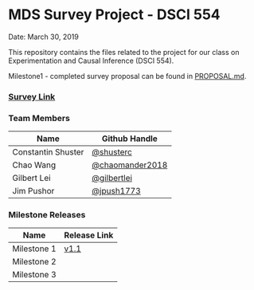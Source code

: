 # MDS Survey Project - DSCI 554

Date: March 30, 2019

This repository contains the files related to the project for our class on Experimentation and Causal Inference (DSCI 554).

Milestone1 - completed survey proposal can be found in [PROPOSAL.md](https://github.com/UBC-MDS/survey_repo_CJCG/blob/master/PROPOSAL.md).

### [Survey Link](https://ubc.ca1.qualtrics.com/jfe/form/SV_bqO61PR2HoTIaQR)

### Team Members
|Name|Github Handle|
|---|---|
|Constantin Shuster|[@shusterc](https://github.com/shusterc)|
|Chao Wang|[@chaomander2018](https://github.com/chaomander2018)|
|Gilbert Lei|[@gilbertlei](https://github.com/gilbertlei)|
|Jim Pushor|[@jpush1773](https://github.com/jpush1773)|

### Milestone Releases

|Name|Release Link|
|---|---|
|Milestone 1|[v1.1](https://github.com/UBC-MDS/survey_repo_CJCG/releases/tag/v1.1)|
|Milestone 2|[]()|
|Milestone 3|[]()|
